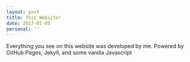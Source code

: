 ```yaml
---
layout: post
title: This Website!
date: 2017-01-05
personal: ''
---
```


Everything you see on this website was developed by me. Powered by GitHub Pages, Jekyll, and some vanilla Javascript